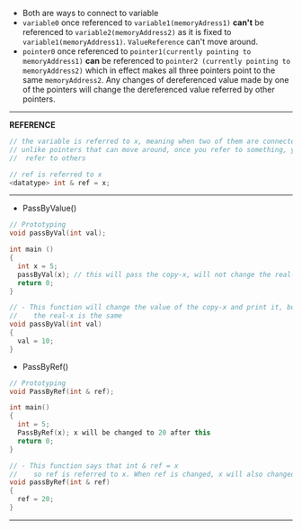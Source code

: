 * Both are ways to connect to variable
* ```variable0``` once referenced to ```variable1(memoryAdress1)``` **can't** be referenced to ```variable2(memoryAddress2)``` as it is fixed to ```variable1(memoryAddress1)```. ```ValueReference``` can't move around.
* ```pointer0``` once referenced to ```pointer1(currently pointing to memoryAddress1)``` **can** be referenced to ```pointer2 (currently pointing to memoryAddress2)``` which in effect makes all three pointers point to the same ```memoryAddress2```. Any changes of dereferenced value made by one of the pointers will change the dereferenced value referred by other pointers.
---
**REFERENCE**
```cpp
// the variable is referred to x, meaning when two of them are connected
// unlike pointers that can move around, once you refer to something, you can't
//  refer to others

// ref is referred to x
<datatype> int & ref = x;
```
---
* PassByValue()
```cpp
// Prototyping
void passByVal(int val);

int main ()
{
  int x = 5;
  passByVal(x); // this will pass the copy-x, will not change the real-x
  return 0;
}

// - This function will change the value of the copy-x and print it, but
//    the real-x is the same
void passByVal(int val)
{
  val = 10;
}

```
* PassByRef()
```cpp
// Prototyping
void PassByRef(int & ref);

int main()
{
  int = 5;
  PassByRef(x); x will be changed to 20 after this
  return 0;
}

// - This function says that int & ref = x
//    so ref is referred to x. When ref is changed, x will also changed
void passByRef(int & ref)
{
  ref = 20;
}
```
---
